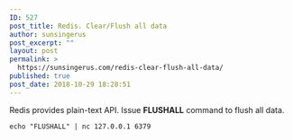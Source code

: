 ```yaml
---
ID: 527
post_title: Redis. Clear/Flush all data
author: sunsingerus
post_excerpt: ""
layout: post
permalink: >
  https://sunsingerus.com/redis-clear-flush-all-data/
published: true
post_date: 2018-10-29 18:28:51
---
```

Redis provides plain-text API. Issue <strong>FLUSHALL</strong> command to flush all data.

<code>echo "FLUSHALL" |  nc 127.0.0.1 6379</code>